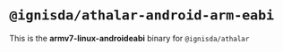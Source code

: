 # `@ignisda/athalar-android-arm-eabi`

This is the **armv7-linux-androideabi** binary for `@ignisda/athalar`
